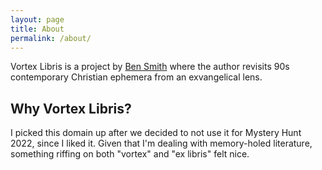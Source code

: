 ```yaml
---
layout: page
title: About
permalink: /about/
---
```


Vortex Libris is a project by [Ben Smith](http://goodatinter.net) where the author revisits 90s contemporary Christian ephemera from an exvangelical lens.

## Why Vortex Libris?

I picked this domain up after we decided to not use it for Mystery Hunt 2022, since I liked it. Given that I'm dealing with memory-holed literature, something riffing on both "vortex" and "ex libris" felt nice.